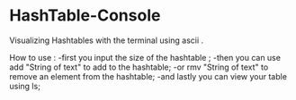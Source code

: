 # HashTable-Console
Visualizing Hashtables with the terminal using ascii .


How to use :
  -first you input the size of the hashtable ;
  -then you can use add "String of text" to add to the hashtable;
  -or rmv "String of text" to remove an element from the hashtable;
  -and lastly you can view your table using ls;
